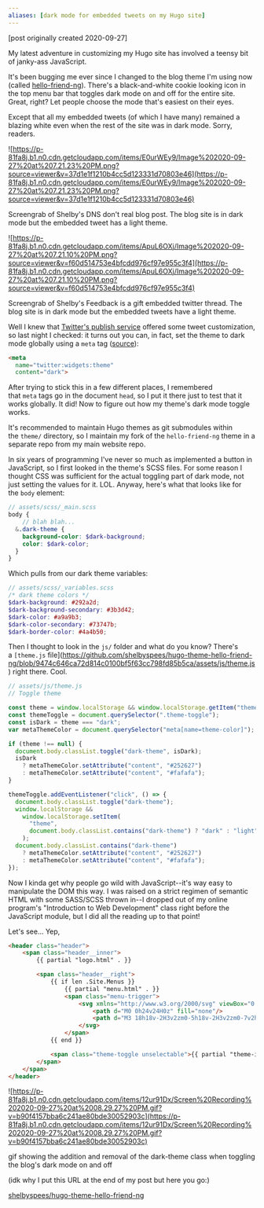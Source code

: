 ```yaml
---
aliases: [dark mode for embedded tweets on my Hugo site]
---
```

[post originally created 2020-09-27]

My latest adventure in customizing my Hugo site has involved a teensy bit of janky-ass JavaScript.

It's been bugging me ever since I changed to the blog theme I'm using now (called [hello-friend-ng](https://github.com/rhazdon/hugo-theme-hello-friend-ng)). There's a black-and-white cookie looking icon in the top menu bar that toggles dark mode on and off for the entire site. Great, right? Let people choose the mode that's easiest on their eyes.

Except that all my embedded tweets (of which I have many) remained a blazing white even when the rest of the site was in dark mode. Sorry, readers.

![https://p-81fa8j.b1.n0.cdn.getcloudapp.com/items/E0urWEy9/Image%202020-09-27%20at%207.21.23%20PM.png?source=viewer&v=37d1e1f1210b4cc5d123331d70803e46](https://p-81fa8j.b1.n0.cdn.getcloudapp.com/items/E0urWEy9/Image%202020-09-27%20at%207.21.23%20PM.png?source=viewer&v=37d1e1f1210b4cc5d123331d70803e46)

Screengrab of Shelby's DNS don't real blog post. The blog site is in dark mode but the embedded tweet has a light theme.

![https://p-81fa8j.b1.n0.cdn.getcloudapp.com/items/ApuL6OXj/Image%202020-09-27%20at%207.21.10%20PM.png?source=viewer&v=f60d514753e4bfcdd976cf97e955c3f4](https://p-81fa8j.b1.n0.cdn.getcloudapp.com/items/ApuL6OXj/Image%202020-09-27%20at%207.21.10%20PM.png?source=viewer&v=f60d514753e4bfcdd976cf97e955c3f4)

Screengrab of Shelby's Feedback is a gift embedded twitter thread. The blog site is in dark mode but the embedded tweets have a light theme.

Well I knew that [Twitter's publish service](https://publish.twitter.com/) offered some tweet customization, so last night I checked: it turns out you can, in fact, set the theme to dark mode globally using a `meta` tag ([source](https://developer.twitter.com/en/docs/twitter-for-websites/webpage-properties)):

```html
<meta
  name="twitter:widgets:theme"
  content="dark">
```

After trying to stick this in a few different places, I remembered that `meta` tags go in the document `head`, so I put it there just to test that it works globally. It did! Now to figure out how my theme's dark mode toggle works.

It's recommended to maintain Hugo themes as git submodules within the `theme/` directory, so I maintain my fork of the `hello-friend-ng` theme in a separate repo from my main website repo.

In six years of programming I've never so much as implemented a button in JavaScript, so I first looked in the theme's SCSS files. For some reason I thought CSS was sufficient for the actual toggling part of dark mode, not just setting the values for it. LOL. Anyway, here's what that looks like for the `body` element:

```scss
// assets/scss/_main.scss
body {
	// blah blah...
  &.dark-theme {
    background-color: $dark-background;
    color: $dark-color;
  }
}
```

Which pulls from our dark theme variables:

```scss
// assets/scss/_variables.scss
/* dark theme colors */
$dark-background: #292a2d;
$dark-background-secondary: #3b3d42;
$dark-color: #a9a9b3;
$dark-color-secondary: #73747b;
$dark-border-color: #4a4b50;
```

Then I thought to look in the `js/` folder and what do you know? There's a `[theme.js` file](https://github.com/shelbyspees/hugo-theme-hello-friend-ng/blob/9474c646ca72d814c0100bf5f63cc798fd85b5ca/assets/js/theme.js) right there. Cool.

```jsx
// assets/js/theme.js
// Toggle theme

const theme = window.localStorage && window.localStorage.getItem("theme");
const themeToggle = document.querySelector(".theme-toggle");
const isDark = theme === "dark";
var metaThemeColor = document.querySelector("meta[name=theme-color]");

if (theme !== null) {
  document.body.classList.toggle("dark-theme", isDark);
  isDark
    ? metaThemeColor.setAttribute("content", "#252627")
    : metaThemeColor.setAttribute("content", "#fafafa");
}

themeToggle.addEventListener("click", () => {
  document.body.classList.toggle("dark-theme");
  window.localStorage &&
    window.localStorage.setItem(
      "theme",
      document.body.classList.contains("dark-theme") ? "dark" : "light"
    );
  document.body.classList.contains("dark-theme")
    ? metaThemeColor.setAttribute("content", "#252627")
    : metaThemeColor.setAttribute("content", "#fafafa");
});
```

Now I kinda get why people go wild with JavaScript--it's way easy to manipulate the DOM this way. I was raised on a strict regimen of semantic HTML with some SASS/SCSS thrown in--I dropped out of my online program's "Introduction to Web Development" class right before the JavaScript module, but I did all the reading up to that point!

Let's see... Yep,

```html
<header class="header">
    <span class="header__inner">
        {{ partial "logo.html" . }}

        <span class="header__right">
            {{ if len .Site.Menus }}
                {{ partial "menu.html" . }}
                <span class="menu-trigger">
                    <svg xmlns="http://www.w3.org/2000/svg" viewBox="0 0 24 24">
                        <path d="M0 0h24v24H0z" fill="none"/>
                        <path d="M3 18h18v-2H3v2zm0-5h18v-2H3v2zm0-7v2h18V6H3z"/>
                    </svg>
                </span>
            {{ end }}

            <span class="theme-toggle unselectable">{{ partial "theme-icon.html" . }}</span>
        </span>
    </span>
</header>
```

![https://p-81fa8j.b1.n0.cdn.getcloudapp.com/items/12ur91Dx/Screen%20Recording%202020-09-27%20at%2008.29.27%20PM.gif?v=b90f4157bba6c241ae80bde30052903c](https://p-81fa8j.b1.n0.cdn.getcloudapp.com/items/12ur91Dx/Screen%20Recording%202020-09-27%20at%2008.29.27%20PM.gif?v=b90f4157bba6c241ae80bde30052903c)

gif showing the addition and removal of the dark-theme class when toggling the blog's dark mode on and off

(idk why I put this URL at the end of my post but here you go:)

[shelbyspees/hugo-theme-hello-friend-ng](https://github.com/shelbyspees/hugo-theme-hello-friend-ng/blob/204f123261ede2bf7a099ed033660acf1a525844/layouts/partials/head.html#L39)